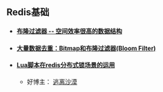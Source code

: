 ## Redis基础

+ #### [布隆过滤器 -- 空间效率很高的数据结构](https://segmentfault.com/a/1190000002729689)
+ #### [大量数据去重：Bitmap和布隆过滤器(Bloom Filter)](https://blog.csdn.net/zdxiq000/article/details/57626464)
+ #### [Lua脚本在redis分布式锁场景的运用](https://www.cnblogs.com/demingblog/p/9542124.html)
    + 好博主： [逃离沙漠](https://www.cnblogs.com/demingblog)  
